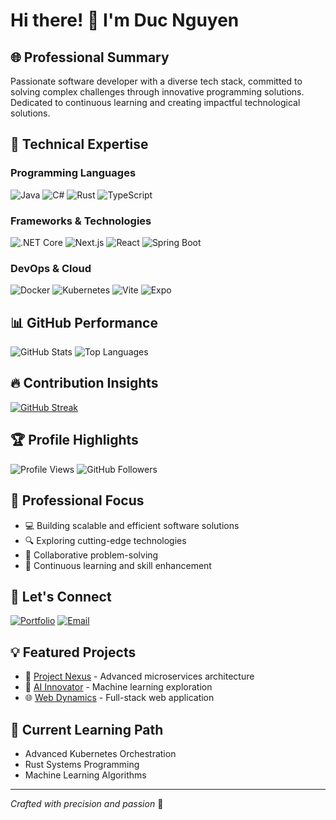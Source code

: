 # Hi there! 👋 I'm Duc Nguyen

## 🌐 Professional Summary
Passionate software developer with a diverse tech stack, committed to solving complex challenges through innovative programming solutions. Dedicated to continuous learning and creating impactful technological solutions.

## 🚀 Technical Expertise
### Programming Languages
![Java](https://img.shields.io/badge/Java-ED8B00?style=for-the-badge&logo=openjdk&logoColor=white)
![C#](https://img.shields.io/badge/C%23-239120?style=for-the-badge&logo=c-sharp&logoColor=white)
![Rust](https://img.shields.io/badge/Rust-000000?style=for-the-badge&logo=rust&logoColor=white)
![TypeScript](https://img.shields.io/badge/TypeScript-007ACC?style=for-the-badge&logo=typescript&logoColor=white)

### Frameworks & Technologies
![.NET Core](https://img.shields.io/badge/.NET_Core-512BD4?style=for-the-badge&logo=dotnet&logoColor=white)
![Next.js](https://img.shields.io/badge/Next.js-000000?style=for-the-badge&logo=nextdot-js&logoColor=white)
![React](https://img.shields.io/badge/React-20232A?style=for-the-badge&logo=react&logoColor=61DAFB)
![Spring Boot](https://img.shields.io/badge/Spring_Boot-6DB33F?style=for-the-badge&logo=spring-boot&logoColor=white)

### DevOps & Cloud
![Docker](https://img.shields.io/badge/Docker-2496ED?style=for-the-badge&logo=docker&logoColor=white)
![Kubernetes](https://img.shields.io/badge/Kubernetes-326CE5?style=for-the-badge&logo=kubernetes&logoColor=white)
![Vite](https://img.shields.io/badge/Vite-646CFF?style=for-the-badge&logo=vite&logoColor=white)
![Expo](https://img.shields.io/badge/Expo-000020?style=for-the-badge&logo=expo&logoColor=white)

## 📊 GitHub Performance
![GitHub Stats](https://github-readme-stats.vercel.app/api?username=hien-duc&show_icons=true&theme=transparent&bg_color=000000&title_color=58A6FF&text_color=C9D1D9&icon_color=1F6FEB)
![Top Languages](https://github-readme-stats.vercel.app/api/top-langs/?username=hien-duc&layout=compact&theme=transparent&bg_color=000000&title_color=58A6FF&text_color=C9D1D9)

## 🔥 Contribution Insights
[![GitHub Streak](https://github-readme-streak-stats.herokuapp.com?user=hien-duc&theme=dark&hide_border=true&background=000000&ring=3B82F6&fire=3B82F6&currStreakLabel=FFFFFF)](https://git.io/streak-stats)

## 🏆 Profile Highlights
![Profile Views](https://komarev.com/ghpvc/?username=hien-duc&color=blue)
![GitHub Followers](https://img.shields.io/github/followers/hien-duc?style=social)

## 🌟 Professional Focus
- 💻 Building scalable and efficient software solutions
- 🔍 Exploring cutting-edge technologies
- 🤝 Collaborative problem-solving
- 🚀 Continuous learning and skill enhancement

## 🤝 Let's Connect
[![Portfolio](https://img.shields.io/badge/Portfolio-000000?style=for-the-badge&logo=About.me&logoColor=white)](https://your-portfolio-website.com)
[![Email](https://img.shields.io/badge/Email-D14836?style=for-the-badge&logo=gmail&logoColor=white)](mailto:duc.t.cit21@eiu.edu.vn)

## 💡 Featured Projects
- 🚧 [Project Nexus](https://github.com/hien-duc/project-nexus) - Advanced microservices architecture
- 🧠 [AI Innovator](https://github.com/hien-duc/ai-innovator) - Machine learning exploration
- 🌐 [Web Dynamics](https://github.com/hien-duc/web-dynamics) - Full-stack web application

## 🎯 Current Learning Path
- Advanced Kubernetes Orchestration
- Rust Systems Programming
- Machine Learning Algorithms

---
*Crafted with precision and passion* 🚀
